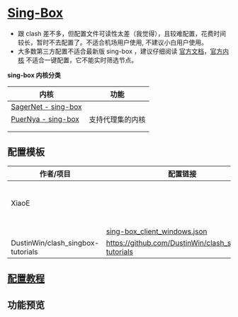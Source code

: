 # [Sing-Box](https://github.com/SagerNet/sing-box)
- 跟 clash 差不多，但配置文件可读性太差（我觉得），且较难配置，花费时间较长，暂时不去配置了。不适合机场用户使用, 不建议小白用户使用。
- 大多数第三方配置不适合最新版 sing-box ，建议仔细阅读 [官方文档](https://sing-box.sagernet.org/zh/configuration/)，[官方内核](https://github.com/SagerNet/sing-box) 不适合一键配置，它不能实时筛选节点。

**sing-box 内核分类**

| 内核                                                                                      | 功能       |
| --------------------------------------------------------------------------------------- | -------- |
| [SagerNet - sing-box](https://github.com/SagerNet/sing-box)                             |          |
| [PuerNya - sing-box](https://github.com/PuerNya/sing-box/tree/riolu?tab=readme-ov-file) | 支持代理集的内核 |
|                                                                                         |          |
|                                                                                         |          |

## 配置模板

| 作者/项目                             | 配置链接                                                                                                                               | 介绍              |
| --------------------------------- | ---------------------------------------------------------------------------------------------------------------------------------- | --------------- |
| XiaoE                             |                                                                                                                                    | 还未配置完成，配置不可用！！！ |
|                                   | [sing-box_client_windows.json](https://github.com/chika0801/sing-box-examples/blob/main/Tun/self-use/sing-box_client_windows.json) |                 |
| DustinWin/clash_singbox-tutorials | https://github.com/DustinWin/clash_singbox-tutorials                                                                               |                 |

## [配置教程](https://github.com/LaolunsiG/PCR/blob/main/Config_File/Sing-Box/Sing-Box%20%E9%85%8D%E7%BD%AE%E6%95%99%E7%A8%8B%E5%92%8C%E9%85%8D%E7%BD%AE%E6%A8%A1%E6%9D%BF.md)

## 功能预览


